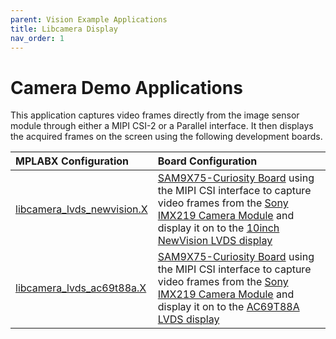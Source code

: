 ```yaml
---
parent: Vision Example Applications
title: Libcamera Display
nav_order: 1
---
```


# Camera Demo Applications

This application captures video frames directly from the image sensor module through either a MIPI CSI-2 or a Parallel interface. It then displays the acquired frames on the screen using the following development boards.

|MPLABX Configuration|Board Configuration|
|:-------------------|:------------------|
|[libcamera_lvds_newvision.X](./libcamera_lvds_newvision.X/readme.md)| [SAM9X75-Curiosity Board](https://www.microchip.com/en-us/development-tool/EV31H43A) using the MIPI CSI interface to capture video frames from the [Sony IMX219 Camera Module](https://www.raspberrypi.com/products/camera-module-v2/) and display it on to the [10inch NewVision LVDS display](https://www.microchip.com/en-us/development-tool/AC69T88A) |
|[libcamera_lvds_ac69t88a.X](./libcamera_lvds_ac69t88a.X/readme.md)| [SAM9X75-Curiosity Board](https://www.microchip.com/en-us/development-tool/EV31H43A) using the MIPI CSI interface to capture video frames from the [Sony IMX219 Camera Module](https://www.raspberrypi.com/products/camera-module-v2/) and display it on to the [AC69T88A LVDS display](https://www.microchip.com/en-us/development-tool/AC69T88A) |


